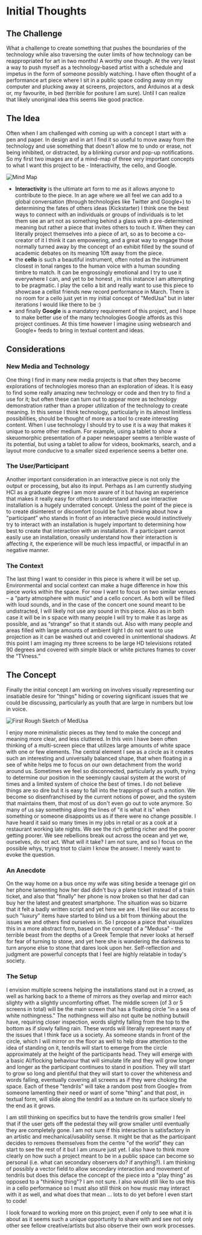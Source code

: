 # Initial Thoughts #

## The Challenge ##
What a challenge to create something that pushes the boundaries of the technology while also traversing the outer limits of how technology can be reappropriated for art in two months! A worthy one though. At the very least a way to push myself as a technology-based artist with a schedule and impetus in the form of someone possibly watching. I have often thought of a performance art piece where I sit in a public space coding away on my computer and plucking away at screens, projectors, and Arduinos at a desk or, my favourite, in bed (terrible for posture I am sure). Until I can realize that likely unoriginal idea this seems like good practice.

## The Idea ##
Often when I am challenged with coming up with a concept I start with a pen and paper. In design and in art I find it so useful to move away from the technology and use something that doesn't allow me to undo or erase, not being inhibited, or distracted, by a blinking cursor and pop-up notifications. So my first two images are of a mind-map of three very important concepts to what I want this project to be - Interactivity, the cello, and Google.

![Mind Map](../project_images/MindMap.jpg?raw=true "Mind Map")

- **Interactivity** is the ultimate art form to me as it allows anyone to contribute to the piece. In an age where we all feel we can add to a global conversation (through technologies like Twitter and Google+) to determining the fates of others ideas (Kickstarter) I think one the best ways to connect with an individuals or groups of individuals is to let them see an art not as something behind a glass with a pre-determined meaning but rather a piece that invites others to touch it. When they can literally project themselves into a piece of art, so as to become a co-creator of it I think it can empowering, and a great way to engage those normally turned away by the concept of an exhibit filled by the sound of academic debates on its meaning 10ft away from the piece.
- the **cello** is such a beautiful instrument, often noted as the instrument closest in tonal ranges to the human voice with a human sounding timbre to match. It can be engrossingly emotional and I try to use it everywhere I can, and yet to be honest , in this instance I am attempting to be pragmatic. I play the cello a bit and really want to use this piece to showcase a cellist friends new record performance in March. There is no room for a cello just yet in my initial concept of "MedUsa" but in later iterations I would like there to be :)
- and finally **Google** is a mandatory requirement of this project, and I hope to make better use of the many technologies Google affords as this project continues. At this time however I imagine using websearch and Google+ feeds to bring in textual content and ideas.

## Considerations ##

### New Media and Technology ###
One thing I find in many new media projects is that often they become explorations of technologies moreso than an exploration of ideas. It is easy to find some really amazing new technology or code and then try to find a use for it; but often these can turn out to appear more as technology demonstration rather than a proper utilization of the technology to create meaning. In this sense I think technology, particularly in its almost limitless possibilities, should be thought of more as a tool to create interesting content. When I use technology I should try to use it is a way that makes it unique to some other medium. For example, using a tablet to show a skeuomorphic presentation of a paper newspaper seems a terrible waste of its potential, but using a tablet to allow for videos, bookmarks, search, and a layout more conducive to a smaller sized experience seems a better one.

### The User/Participant ###
Another important consideration in an interactive piece is not only the output or processing, but also its input. Perhaps as I am currently studying HCI as a graduate degree I am more aware of it but having an experience that makes it really easy for others to understand and use interactive installation is a hugely underrated concept. Unless the point of the piece is to create disinterest or discomfort (could be fun!) thinking about how a "participant” who stands in front of an interactive piece would instinctively try to interact with an installation is hugely important to determining  how best to create that interaction with an installation. If a participant cannot easily use an installation, oreasily understand how their interaction is affecting it, the experience will be much less impactful, or impactful in an negative manner.

### The Context ###
The last thing I want to consider in this piece is where it will be set up.  Environmental and social context can make a huge difference in how this piece works within the space. For now I want to focus on two similar venues – a “party atmosphere with music” and a cello concert. As both will be filled with loud sounds, and in the case of the concert one sound meant to be undistracted, I will likely not use any sound in this piece. Also as in both case it will be in s space with many people I will try to make it as large as possible, and as “strange” so that it stands out. Also with many people and areas filled with large amounts of ambient light I do not want to use projection as it can be washed out and covered in unintentional shadows. At this point I am imaging my three screens to be large HD televisions rotated 90 degrees and covered with simple black or white pictures frames to cover the “TVness.”

## The Concept ##
Finally the initial concept I am working on involves visually representing our insatiable desire for "things" hiding or covering significant issues that we could be discussing, particularly as youth that are large in numbers but low in voice.

![First Rough Sketch of MedUsa](../project_images/Sketch_1.jpg?raw=true "First Rough Sketch of MedUsa")

I enjoy more minimalistic pieces as they tend to make the concept and meaning more clear, and less cluttered. In this vein I have been often thinking of a multi-screen piece that utilizes large amounts of white space with one or few elements. The central element I see as a circle as it creates such an interesting and universally balanced shape, that when floating in a see of white helps me to focus on our own detachment from the world around us. Sometimes we feel so disconnected, particularly as youth, trying to determine our position in the seemingly causal system at the worst of times and a limited system of choice the best of times. I do not believe things are so dire but it is easy to fall into the trappings of such a notion. We become so disenfranchised by the current notions of power, and the system that maintains them, that most of us don't even go out to vote anymore. So many of us say something along the lines of "it is what it is" when something or someone disappoints us as if there were no change possible. I have heard it said so many times in my jobs in retail or as a cook at a restaurant working late nights. We see the rich getting richer and the poorer getting poorer. We see rebellions break out across the ocean and yet we, ourselves, do not act. What will it take? I am not sure, and so I focus on the possible whys, trying tnot to claim I know the answer. I merely want to evoke the question.

### An Anecdote ###
On the way home on a bus once my wife was siting beside a teenage girl on her phone lamenting how her dad didn't buy a plane ticket instead of a train ticket, and also that "finally" her phone is now broken so that her dad can buy her the latest and greatest smartphone. The situation was so bizarre that it felt a badly written script and yet here we are. I feel like our access to such "luxury" items have started to blind us a bit from thinking about the issues we and others find ourselves in. So I propose a piece that visualizes this in a more abstract form, based on the concept of a "Medusa" - the terrible beast from the depths of a Greek Temple that never looks at herself for fear of turning to stone, and yet here she is wandering the darkness to turn anyone else to stone that dares look upon her. Self-reflection and judgment are powerful concepts that I feel are highly relatable in today's society. 

### The Setup ###
I envision multiple screens helping the installations stand out in a crowd, as well as harking back to a theme of mirrors as they overlap and mirror each slighty with a slightly uncomforting offset. The middle screen (of 3 or 5 screens in total) will be the main screen that has a floating circle "in a sea of white nothingness." The nothingness will also not quite be nothing butwill have, requiring closer inspection, words slightly falling from the top to the bottom as if slowly falling rain. These words will literally represent many of the issues that I think face us a society. As someone stands in front of the circle, which I will mirror on the floor as well to help draw attention to the idea of standing on it, tendrils will start to emerge from the circle approximately at the height of the participants head. They will emerge with a basic AI/flocking behaviour that will simulate life and they will grow longer and longer as the participant continues to stand in position. They will start to grow so long and plentiful that they will start to cover the whiteness and words falling, eventually covering all screens as if they were choking the space. Each of these "tendrils" will take a random post from Google+ from someone lamenting their need or want of some "thing" and that post, in textual form, will slide along the tendril as a texture on its surface slowly to the end as it grows. 

I am still thinking on specifics but to have the tendrils grow smaller I feel that if the user gets off the pedestal they will grow smaller until eventually they are completely gone. I am not sure if this interaction is satisfactory in an artistic and mechanical/usability sense. It might be that as the participant decides to removes themselves from the centre "of the world" they can start to see the rest of it but I am unsure just yet. I also have to think more clearly on how such a project meant to be in a public space can become so personal (i.e. what can secondary observers do? if anything?). I am thinking of possibly a vector field to allow secondary interaction and movement of tendrils but does this deface the concept of the piece into a "play thing" as opposed to a "thinking thing"? I am not sure. I also would still like to use this in a cello performance so I must also still think on how music may interact with it as well, and what does that mean ... lots to do yet before I even start to code!

I look forward to working more on this project, even if only to see what it is about as it seems such a unique opportunity to share with and see not only other see fellow creative/artists but also observe their own work processes.
